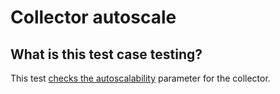 # Collector autoscale
## What is this test case testing?

This test [checks the autoscalability](https://www.jaegertracing.io/docs/1.35/operator/#production-strategy) parameter for the collector.
